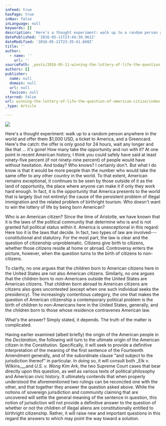 ```yaml
---
inFeed: true
hasPage: true
inNav: false
inLanguage: null
keywords: []
description: 'Here’s a thought experiment: walk up to a random person anywhere in the world and offer them $1,000 USD, a ticket to America, and a Greencard. Here’s the catch: the offer is only good for 24 hours, wait any longer and like that … it’s gone! How many take the opportunity and run with it? At one point in recent American history, I think you could safely have said at least ninety-five percent (if not ninety-nine percent) of people would have without hesitation. And today? Who knows? I certainly don’t. But what I do know is that it would be more people than the number who would take the same offer to any other country in the world. To that extent, American remains exceptional, it continues to be seen by those outside of it as the land of opportunity, the place where anyone can make it if only they work hard enough. In fact, it is the opportunity that America presents to the world that is largely (but not entirely) the cause of the persistent problem of illegal immigration and the related problem of birthright tourism. Who doesn’t want to win the lottery of life by being born American?'
datePublished: '2016-05-11T23:44:30.961Z'
dateModified: '2016-05-11T23:35:41.660Z'
title: ''
author:
  - name: ''
    url: ''
sourcePath: _posts/2016-05-11-winning-the-lottery-of-life-the-question-of-american-citize.md
authors: []
publisher:
  name: null
  domain: null
  url: null
  favicon: null
starred: false
url: winning-the-lottery-of-life-the-question-of-american-citize/index.html
_type: Article

---
```

![](https://s3-us-west-2.amazonaws.com/the-grid-img/p/339ff6aea5ed0cea2ab2377cca66ee9d122b97a5.jpg)

Here's a thought experiment: walk up to a random person anywhere in the world and offer them $1,000 USD, a ticket to America, and a Greencard. Here's the catch: the offer is only good for 24 hours, wait any longer and like that ... it's gone! How many take the opportunity and run with it? At one point in recent American history, I think you could safely have said at least ninety-five percent (if not ninety-nine percent) of people would have without hesitation. And today? Who knows? I certainly don't. But what I do know is that it would be more people than the number who would take the same offer to any other country in the world. To that extent, American remains exceptional, it continues to be seen by those outside of it as the land of opportunity, the place where anyone can make it if only they work hard enough. In fact, it is the opportunity that America presents to the world that is largely (but not entirely) the cause of the persistent problem of illegal immigration and the related problem of birthright tourism. Who doesn't want to win the lottery of life by being born American?

Who is an American citizen? Since the time of Aristotle, we have known that it is the laws of the political community that determine who is and is not granted full political status within it. America is unexceptional in this regard: Here too it is the laws that decide. In fact, two types of law are involved---constitutional and statutory. For the most part, the law is clear and the question of citizenship unproblematic. Citizens give birth to citizens, whether those citizens reside at home or abroad. Controversy enters the picture, however, when the question turns to the birth of citizens to non-citizens.

To clarify, no one argues that the children born to American citizens here in the United States are not also American citizens. Similarly, no one argues that the children born to non-Americans outside the United States are American citizens. That children born abroad to American citizens are citizens also goes uncontested (except when one such individual seeks the presidency). The increasingly contentious category, the one that makes the question of American citizenship a contemporary political problem is the birth of children to non-Americans here in the United States, generally, and the children born to those whose residence contravenes American law.

What's the answer? Simply stated, it depends. The truth of the matter is complicated.

Having earlier examined (albeit briefly) the origin of the American people in the _Declaration_, the following will turn to the ultimate origin of the American citizen in the Constitution. Specifically, it will seek to provide a definitive interpretation of the meaning of the first sentence of the Fourteenth Amendment generally, and of the subordinate clause "and subject to the jurisdiction thereof" in particular. In doing so, it will consult both _Elk v. Wilkins___and _U.S. v. Wong Kim Ark_, the two Supreme Court cases that bear directly upon this question, as well as various texts of political philosophy and American civic history. It ultimately contends that when properly understood the aforementioned two rulings can be reconciled one with the other, and that together they answer the question asked above. While the notions of sovereign jurisdiction and community claiming that are uncovered will settle the general meaning of the sentence in question, this notion of jurisdiction will not provide a definitive answer to the question of whether or not the children of illegal aliens are constitutionally entitled to birthright citizenship. Rather, it will raise new and important questions in this regard the answers to which may point the way toward a solution.